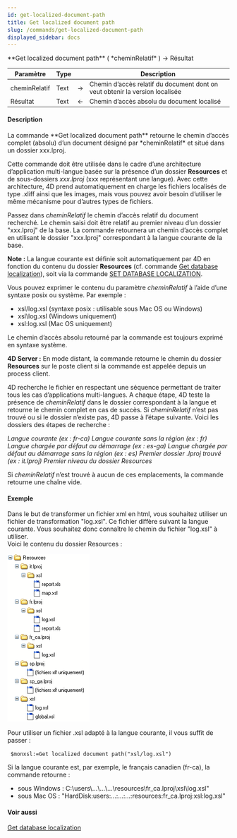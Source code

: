 ```yaml
---
id: get-localized-document-path
title: Get localized document path
slug: /commands/get-localized-document-path
displayed_sidebar: docs
---
```


<!--REF #_command_.Get localized document path.Syntax-->**Get localized document path** ( *cheminRelatif* ) -> Résultat<!-- END REF-->
<!--REF #_command_.Get localized document path.Params-->
| Paramètre | Type |  | Description |
| --- | --- | --- | --- |
| cheminRelatif | Text | &#8594;  | Chemin d’accès relatif du document dont on veut obtenir la version localisée |
| Résultat | Text | &#8592; | Chemin d’accès absolu du document localisé |

<!-- END REF-->

#### Description 

<!--REF #_command_.Get localized document path.Summary-->La commande **Get localized document path** retourne le chemin d’accès complet (absolu) d’un document désigné par *cheminRelatif* et situé dans un dossier xxx.<!-- END REF-->lproj.

Cette commande doit être utilisée dans le cadre d’une architecture d’application multi-langue basée sur la présence d’un dossier **Resources** et de sous-dossiers *xxx.lproj* (xxx représentant une langue). Avec cette architecture, 4D prend automatiquement en charge les fichiers localisés de type .xliff ainsi que les images, mais vous pouvez avoir besoin d’utiliser le même mécanisme pour d’autres types de fichiers. 

Passez dans *cheminRelatif* le chemin d’accès relatif du document recherché. Le chemin saisi doit être relatif au premier niveau d’un dossier "xxx.lproj" de la base. La commande retournera un chemin d’accès complet en utilisant le dossier "xxx.lproj" correspondant à la langue courante de la base. 

**Note :** La langue courante est définie soit automatiquement par 4D en fonction du contenu du dossier **Resources** (cf. commande [Get database localization](get-database-localization.md)), soit via la commande [SET DATABASE LOCALIZATION](set-database-localization.md). 

Vous pouvez exprimer le contenu du paramètre *cheminRelatif* à l’aide d’une syntaxe posix ou système. Par exemple :

* xsl/log.xsl (syntaxe posix : utilisable sous Mac OS ou Windows)
* xsl\\log.xsl (Windows uniquement)
* xsl:log.xsl (Mac OS uniquement)

Le chemin d’accès absolu retourné par la commande est toujours exprimé en syntaxe système. 

**4D Server :** En mode distant, la commande retourne le chemin du dossier **Resources** sur le poste client si la commande est appelée depuis un process client. 

4D recherche le fichier en respectant une séquence permettant de traiter tous les cas d’applications multi-langues. A chaque étape, 4D teste la présence de *cheminRelatif* dans le dossier correspondant à la langue et retourne le chemin complet en cas de succès. Si *cheminRelatif* n’est pas trouvé ou si le dossier n’existe pas, 4D passe à l’étape suivante. Voici les dossiers des étapes de recherche :

*Langue courante (ex : fr-ca)* 
 *Langue courante sans la région (ex : fr)* 
 *Langue chargée par défaut au démarrage (ex : es-ga)* 
 *Langue chargée par défaut au démarrage sans la région (ex : es)* 
 *Premier dossier .lproj trouvé (ex : it.lproj)* 
 *Premier niveau du dossier Resources*

Si *cheminRelatif* n’est trouvé à aucun de ces emplacements, la commande retourne une chaîne vide. 

#### Exemple 

Dans le but de transformer un fichier xml en html, vous souhaitez utiliser un fichier de transformation "log.xsl". Ce fichier diffère suivant la langue courante. Vous souhaitez donc connaître le chemin du fichier "log.xsl" à utiliser.   
Voici le contenu du dossier Resources :

![](../assets/en/commands/pict162129.fr.png)

Pour utiliser un fichier .xsl adapté à la langue courante, il vous suffit de passer :

```4d
 $monxsl:=Get localized document path("xsl/log.xsl")
```

Si la langue courante est, par exemple, le français canadien (fr-ca), la commande retourne :

* sous Windows : C:\\users\\…\\…\\…\\resources\\fr\_ca.lproj\\xsl\\log.xsl"
* sous Mac OS : "HardDisk:users:…:…:…:resources:fr\_ca.lproj:xsl:log.xsl"

#### Voir aussi 

[Get database localization](get-database-localization.md)  